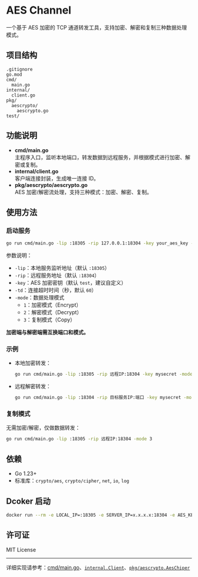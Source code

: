 # AES Channel

一个基于 AES 加密的 TCP 通道转发工具，支持加密、解密和复制三种数据处理模式。

## 项目结构

```
.gitignore
go.mod
cmd/
  main.go
internal/
  client.go
pkg/
  aescrypto/
    aescrypto.go
test/
```

## 功能说明

- **cmd/main.go**  
  主程序入口，监听本地端口，转发数据到远程服务，并根据模式进行加密、解密或复制。
- **internal/client.go**  
  客户端连接封装，生成唯一连接 ID。
- **pkg/aescrypto/aescrypto.go**  
  AES 加密/解密流处理，支持三种模式：加密、解密、复制。

## 使用方法

### 启动服务

```sh
go run cmd/main.go -lip :18305 -rip 127.0.0.1:18304 -key your_aes_key -td 60 -mode 1
```

参数说明：

- `-lip`：本地服务监听地址（默认 `:18305`）
- `-rip`：远程服务地址（默认 `:18304`）
- `-key`：AES 加密密钥（默认 `test`，建议自定义）
- `-td`：连接超时时间（秒，默认 `60`）
- `-mode`：数据处理模式  
  - `1`：加密模式（Encrypt）  
  - `2`：解密模式（Decrypt）  
  - `3`：复制模式（Copy）

**加密端与解密端需互换端口和模式。**

### 示例

- 本地加密转发：

  ```sh
  go run cmd/main.go -lip :18305 -rip 远程IP:18304 -key mysecret -mode 1
  ```

- 远程解密转发：

  ```sh
  go run cmd/main.go -lip :18304 -rip 目标服务IP:端口 -key mysecret -mode 2
  ```

### 复制模式

无需加密/解密，仅做数据转发：

```sh
go run cmd/main.go -lip :18305 -rip 远程IP:18304 -mode 3
```

## 依赖

- Go 1.23+
- 标准库：`crypto/aes`, `crypto/cipher`, `net`, `io`, `log`

## Dcoker 启动
```bash
docker run --rm -e LOCAL_IP=:18305 -e SERVER_IP=x.x.x.x:18304 -e AES_KEY=test -e TIMEOUT=60 -e AES_MODE=1 javyliu/aes_channel
```

## 许可证

MIT License

---

详细实现请参考：[cmd/main.go](cmd/main.go)、[`internal.Client`](internal/client.go)、[`pkg/aescrypto.AesChiper`](pkg/aescrypto/aescrypto.go)